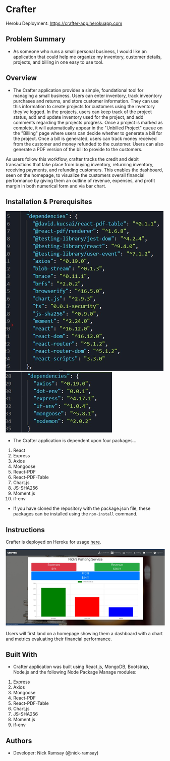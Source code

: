 # Crafter

Heroku Deployment: https://crafter-app.herokuapp.com

## Problem Summary 
- As someone who runs a small personal business, I would like an application that could help me organize my inventory, customer details, projects, and billing in one easy to use tool.

## Overview
- The Crafter application provides a simple, foundational tool for managing a small business. Users can enter inventory, track inveontory purchases and returns, and store customer information. They can use this information to create projects for customers using the inventory they've logged. In the projects, users can keep track of the project status, add and update inventory used for the project, and add comments regarding the projects progress. Once a project is marked as complete, it will automatically appear in the "Unbilled Project" queue on the "Billing" page where users can decide whether to generate a bill for the project. Once a bill is generated, users can track money received from the customer and money refunded to the customer. Users can also generate a PDF version of the bill to provide to the customers. 

As users follow this workflow, crafter tracks the credit and debit transactions that take place from buying inventory, returning inventory, receiving payments, and refunding customers. This enables the dashboard, seen on the homepage, to visualize the customers overall financial performance by giving them an outline of revenue, expenses, and profit margin in both numerical form and via bar chart.

## Installation & Prerequisites

![Dependent Packages](https://github.com/nick-ramsay/readme-images/blob/master/crafter/dependent-react-packages.jpg?raw=true)
![Dependent Packages](https://github.com/nick-ramsay/readme-images/blob/master/crafter/dependent-packages.jpg?raw=true)

- The Crafter application is dependent upon four packages...
 1. React
 2. Express
 3. Axios
 4. Mongoose
 5. React-PDF
 6. React-PDF-Table
 7. Chart.js
 8. JS-SHA256
 9. Moment.js
 10. if-env
 
- If you have cloned the repository with the package.json file, these packages can be installed using the ```npm-install``` command.

## Instructions

Crafter is deployed on Heroku for usage [here](https://crafter-app.herokuapp.com).

![Crafter Homepage](https://github.com/nick-ramsay/readme-images/blob/master/crafter/homepage-metrics.jpg?raw=true)

Users will first land on a homepage showing them a dashboard with a chart and metrics evaluating their financial performance.

## Built With
- Crafter application was built using React.js, MongoDB, Bootstrap, Node.js and the following Node Package Manage modules:

 1. Express
 2. Axios
 3. Mongoose
 4. React-PDF
 5. React-PDF-Table
 6. Chart.js
 7. JS-SHA256
 8. Moment.js
 9. if-env

## Authors 
- Developer: Nick Ramsay (@nick-ramsay)